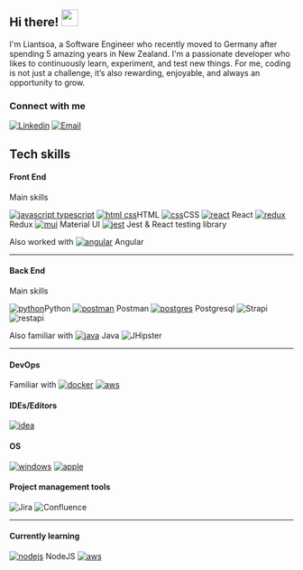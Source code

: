 ## Hi there! <img src="https://raw.githubusercontent.com/MartinHeinz/MartinHeinz/master/wave.gif" width="30px">

I'm Liantsoa, a Software Engineer who recently moved to Germany after spending 5 amazing years in New Zealand. I'm a passionate developer who likes to continuously learn, experiment, and test new things. For me, coding is not just a challenge, it’s also rewarding, enjoyable, and always an opportunity to grow.

### Connect with me
<a href="https://www.linkedin.com/in/liantsoa-rasata-b682b6122/" target="_blank"><img src="https://img.shields.io/badge/-LinkedIn-%230077B5?logo=linkedin&logoColor=white" alt="Linkedin"></a>   <a href="mailto:rmliantsoa@gmail.com"><img src="https://img.shields.io/badge/Gmail-D14836?logo=gmail&logoColor=white" alt="Email"></a>

## Tech skills
#### Front End
Main skills

[![javascript typescript](https://skillicons.dev/icons?i=js,ts)](https://skillicons.dev)
[![html css](https://skillicons.dev/icons?i=html)](https://skillicons.dev)HTML
[![css](https://skillicons.dev/icons?i=css)](https://skillicons.dev)CSS
[![react](https://skillicons.dev/icons?i=react)](https://skillicons.dev) React
[![redux](https://skillicons.dev/icons?i=redux)](https://skillicons.dev) Redux
[![mui](https://skillicons.dev/icons?i=mui)](https://skillicons.dev) Material UI
[![jest](https://skillicons.dev/icons?i=jest)](https://skillicons.dev) Jest & React testing library


Also worked with [![angular](https://skillicons.dev/icons?i=angular)](https://skillicons.dev) Angular

----

#### Back End
Main skills

[![python](https://skillicons.dev/icons?i=py)](https://skillicons.dev)Python
[![postman](https://skillicons.dev/icons?i=postman)](https://skillicons.dev) Postman
[![postgres](https://skillicons.dev/icons?i=postgres)](https://skillicons.dev) Postgresql
<img alt="Strapi" src="https://img.shields.io/badge/Strapi-4945FF?style=for-the-badge&logoColor=4945FF"> 
<img alt="restapi" src="https://img.shields.io/badge/Restful%20API-0B94DE?style=for-the-badge&logoColor=white">

Also familiar with [![java](https://skillicons.dev/icons?i=java)](https://skillicons.dev) Java
<img alt="JHipster" src="https://img.shields.io/badge/JHipster-563D7C?style=for-the-badge&logo=jhipster&logoColor=white">

----

#### DevOps 
Familiar with [![docker](https://skillicons.dev/icons?i=docker)](https://skillicons.dev)
[![aws](https://skillicons.dev/icons?i=aws)](https://skillicons.dev)

#### IDEs/Editors
[![idea](https://skillicons.dev/icons?i=idea)](https://skillicons.dev)


#### OS
[![windows](https://skillicons.dev/icons?i=windows)](https://skillicons.dev)
[![apple](https://skillicons.dev/icons?i=apple)](https://skillicons.dev)

#### Project management tools
<p>
  <img  alt="Jira" src="https://img.shields.io/badge/jira-%230A0FFF.svg?style=for-the-badge&logo=jira&logoColor=white">
  <img  alt="Confluence" src="https://img.shields.io/badge/confluence-%23172BF4.svg?style=for-the-badge&logo=confluence&logoColor=white">
</p>

---

#### Currently learning 
[![nodejs](https://skillicons.dev/icons?i=nodejs)](https://skillicons.dev) NodeJS
[![aws](https://skillicons.dev/icons?i=aws)](https://skillicons.dev)





